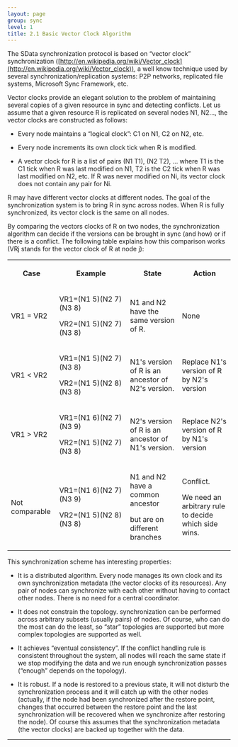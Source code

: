 ```yaml
---
layout: page
group: sync
level: 1
title: 2.1 Basic Vector Clock Algorithm
---
```


The SData synchronization protocol is based on “vector clock” synchronization
([http://en.wikipedia.org/wiki/Vector_clock](http://en.wikipedia.org/wiki/Vector_clock)),
a well know technique used by several synchronization/replication systems: P2P
networks, replicated file systems, Microsoft Sync Framework, etc.

Vector clocks provide an elegant solution to the problem of maintaining
several copies of a given resource in sync and detecting conflicts. Let us
assume that a given resource&nbsp;R is replicated on several nodes N1, N2..., the
vector clocks are constructed as follows:

*   Every node maintains a “logical clock”: C1 on N1, C2 on N2, etc.

*   Every node increments its own clock tick when&nbsp;R is modified.

*   A vector clock for&nbsp;R is a list of pairs (N1 T1), (N2 T2), ... where T1 is the
C1 tick when&nbsp;R was last modified on N1, T2 is the C2 tick when&nbsp;R was last
modified on N2, etc. If&nbsp;R was never modified on Ni, its vector clock does not
contain any pair for Ni.

R&nbsp;may have different vector clocks at different nodes. The goal of the
synchronization system is to bring&nbsp;R in sync across nodes. When&nbsp;R is fully
synchronized, its vector clock is the same on all nodes.

By comparing the vectors clocks of&nbsp;R on two nodes, the synchronization
algorithm can decide if the versions can be brought in sync (and how) or if
there is a conflict. The following table explains how this comparison works (VRj
stands for the vector clock of&nbsp;R at node j):

<table class="content" column-widths=";160">
<colgroup><col>
<col width="160">
<col>
<col>
</colgroup><tbody>

<tr>

<th>

**Case**

</th>
<th>

**Example**

</th>
<th>

**State**

</th>
<th>

**Action**

</th>

</tr>

<tr>

<td>

VR1 = VR2

</td>
<td>

VR1=(N1 5)(N2 7)(N3 8)

VR2=(N1 5)(N2 7)(N3 8)

</td>
<td>

N1 and N2 have the same version of R.

</td>
<td>

None

</td>

</tr>

<tr>

<td>

VR1 &lt; VR2

</td>
<td>

VR1=(N1 5)(N2 7)(N3 8)

VR2=(N1 5)(N2 8)(N3 8)

</td>
<td>

N1's version of&nbsp;R is an ancestor of N2's version.

</td>
<td>

Replace N1's version of&nbsp;R by N2's version

</td>

</tr>

<tr>

<td>

VR1 &gt; VR2

</td>
<td>

VR1=(N1 6)(N2 7)(N3 9)

VR2=(N1 5)(N2 7)(N3 8)

</td>
<td>

N2's version of&nbsp;R is an ancestor of N1's version.

</td>
<td>

Replace N2's version of&nbsp;R by N1's version

</td>

</tr>

<tr>

<td>

Not comparable

</td>
<td>

VR1=(N1 6)(N2 7)(N3 9)

VR2=(N1 5)(N2 8)(N3 8)

</td>
<td>

N1 and N2 have a common ancestor&nbsp;

but are on different branches

</td>
<td>

Conflict.&nbsp;

We need an arbitrary rule to decide which side wins.

</td>

</tr>

</tbody>
</table>

This synchronization scheme has interesting properties:

*   It is a distributed algorithm. Every node manages its own clock and its own
synchronization metadata (the vector clocks of its resources). Any pair of nodes
can synchronize with each other without having to contact other nodes. There is
no need for a central coordinator.

*   It does not constrain the topology. synchronization can be performed across
arbitrary subsets (usually pairs) of nodes. Of course, who can do the most can
do the least, so “star” topologies are supported but more complex topologies are
supported as well.

*   It achieves “eventual consistency”. If the conflict handling rule is
consistent throughout the system, all nodes will reach the same state if we stop
modifying the data and we run enough synchronization passes (“enough” depends on
the topology).

*   It is robust. If a node is restored to a previous state, it will not disturb
the synchronization process and it will catch up with the other nodes (actually,
if the node had been synchronized after the restore point, changes that occurred
between the restore point and the last synchronization will be recovered when we
synchronize after restoring the node). Of course this assumes that the
synchronization metadata (the vector clocks) are backed up together with the
data.

* * *